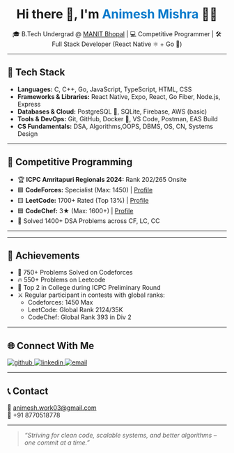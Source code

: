 <div align="center">
  <h1>Hi there 👋, I'm <span style="color:#007acc">Animesh Mishra</span> 🧑‍💻</h1>
</div>

<p align="center">
  🎓 B.Tech Undergrad @ <a href="http://www.manit.ac.in/" target="_blank">MANIT Bhopal</a> | 💻 Competitive Programmer | 🛠️ Full Stack Developer (React Native ⚛️ + Go 🐹) <br/>
</p>

---

## 🚀 Tech Stack

- **Languages:** C, C++, Go, JavaScript, TypeScript, HTML, CSS  
- **Frameworks & Libraries:** React Native, Expo, React, Go Fiber, Node.js, Express  
- **Databases & Cloud:** PostgreSQL 🐘, SQLite, Firebase, AWS (basic)  
- **Tools & DevOps:** Git, GitHub, Docker 🐳, VS Code, Postman, EAS Build  
- **CS Fundamentals:** DSA, Algorithms,OOPS, DBMS, OS, CN, Systems Design

---

## 🧠 Competitive Programming

- 🏆 **ICPC Amritapuri Regionals 2024:** Rank 202/265 Onsite 
- 🟪 **CodeForces:** Specialist (Max: 1450) | [Profile](https://codeforces.com/profile/animesh_30)  
- 🟨 **LeetCode:** 1700+ Rated (Top 13%) | [Profile](https://leetcode.com/u/animesh_30/)  
- 🟦 **CodeChef:** 3★ (Max: 1600+) | [Profile](https://www.codechef.com/users/code_crafterr)   
- 🏅 Solved 1400+ DSA Problems across CF, LC, CC

---
---

## 🏅 Achievements

- 🧠 750+ Problems Solved on Codeforces
- 🔥 550+ Problems on Leetcode
- 🥇 Top 2 in College during ICPC Preliminary Round
- ⚔️ Regular participant in contests with global ranks:
  - Codeforces: 1450 Max
  - LeetCode: Global Rank 2124/35K
  - CodeChef: Global Rank 393 in Div 2

---

## 🌐 Connect With Me

<a href="https://github.com/animesh30-dev" target="_blank">
  <img src="https://img.shields.io/badge/GitHub-%2324292e.svg?&style=for-the-badge&logo=github&logoColor=white" alt="github"/>
</a>
<a href="https://www.linkedin.com/in/animesh-mishra-a510b8257/" target="_blank">
  <img src="https://img.shields.io/badge/LinkedIn-%230077B5.svg?&style=for-the-badge&logo=linkedin&logoColor=white" alt="linkedin"/>
</a>
<a href="mailto:animesh.work03@gmail.com">
  <img src="https://img.shields.io/badge/email-%23D14836.svg?&style=for-the-badge&logo=gmail&logoColor=white" alt="email"/>
</a>

---

## 📞 Contact  
📧 animesh.work03@gmail.com  
📱 +91 8770518778

---

> *“Striving for clean code, scalable systems, and better algorithms – one commit at a time.”*
